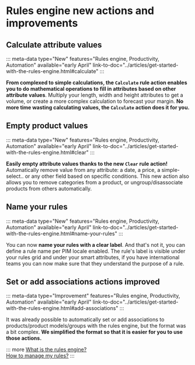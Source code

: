 # Rules engine new actions and improvements

## Calculate attribute values
::: meta-data type="New" features="Rules engine, Productivity, Automation" available="early April" link-to-doc="../articles/get-started-with-the-rules-engine.html#calculate"
:::

**From complexed to simple calculations, the `Calculate` rule action enables you to do mathematical operations to fill in attributes based on other attribute values**. Multiply your length, width and height attributes to get a volume, or create a more complex calculation to forecast your margin.
**No more time wasting calculating values, the `Calculate` action does it for you.**

## Empty product values
::: meta-data type="New" features="Rules engine, Productivity, Automation" available="early April" link-to-doc="../articles/get-started-with-the-rules-engine.html#clear"
:::

**Easily empty attribute values thanks to the new `Clear` rule action!** Automatically remove value from any attribute: a date, a price, a simple-select.. or any other field based on specific conditions. This new action also allows you to remove categories from a product, or ungroup/disassociate products from others automatically.

## Name your rules
::: meta-data type="New" features="Rules engine, Productivity, Automation" available="early April" link-to-doc="../articles/get-started-with-the-rules-engine.html#name-your-rules"
:::

You can now **name your rules with a clear label**. And that's not it, you can define a rule name per PIM locale enabled. The rule's label is visible under your rules grid and under your smart attributes, if you have international teams you can now make sure that they understand the purpose of a rule.

## Set or add associations actions improved
::: meta-data type="Improvement" features="Rules engine, Productivity, Automation" available="early April" link-to-doc="../articles/get-started-with-the-rules-engine.html#add-associations"
:::

It was already possible to automatically set or add associations to products/product models/groups with the rules engine, but the format was a bit complex. **We simplified the format so that it is easier for you to use those actions.**

::: more
[What is the rules engine?](../articles/get-started-with-the-rules-engine.html)   
[How to manage my rules?](../articles/manage-your-rules.html)
:::
